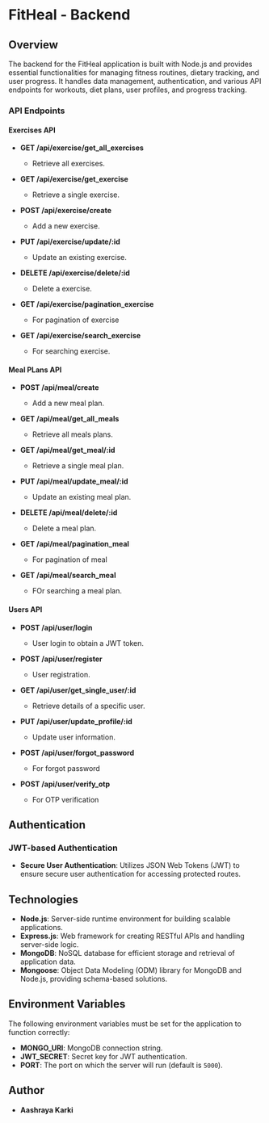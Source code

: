 # FitHeal - Backend

## Overview

The backend for the FitHeal application is built with Node.js and provides essential functionalities for managing fitness routines, dietary tracking, and user progress. It handles data management, authentication, and various API endpoints for workouts, diet plans, user profiles, and progress tracking.

### API Endpoints

#### Exercises API

- **GET /api/exercise/get_all_exercises**
  - Retrieve all exercises.

- **GET /api/exercise/get_exercise**
  - Retrieve a single exercise.
  
- **POST /api/exercise/create**
  - Add a new exercise.

- **PUT /api/exercise/update/:id**
  - Update an existing exercise.

- **DELETE /api/exercise/delete/:id**
  - Delete a exercise.

- **GET /api/exercise/pagination_exercise**
  - For pagination of exercise

- **GET /api/exercise/search_exercise**
  - For searching exercise.

#### Meal PLans API
- **POST /api/meal/create**
  - Add a new meal plan.

- **GET /api/meal/get_all_meals**
  - Retrieve all meals plans.

- **GET /api/meal/get_meal/:id**
  - Retrieve a single meal plan.

- **PUT /api/meal/update_meal/:id**
  - Update an existing meal plan.

- **DELETE /api/meal/delete/:id**
  - Delete a meal plan.
    
- **GET /api/meal/pagination_meal**
  - For pagination of meal
    
- **GET /api/meal/search_meal**
  - FOr searching a meal plan.


#### Users API
- **POST /api/user/login**
  - User login to obtain a JWT token.
  
- **POST /api/user/register**
  - User registration.

- **GET /api/user/get_single_user/:id**
  - Retrieve details of a specific user.

- **PUT /api/user/update_profile/:id**
  - Update user information.
    
- **POST /api/user/forgot_password**
  - For forgot password
  
- **POST /api/user/verify_otp**
  - For OTP verification

## Authentication

### JWT-based Authentication

- **Secure User Authentication**: Utilizes JSON Web Tokens (JWT) to ensure secure user authentication for accessing protected routes.

## Technologies

- **Node.js**: Server-side runtime environment for building scalable applications.
- **Express.js**: Web framework for creating RESTful APIs and handling server-side logic.
- **MongoDB**: NoSQL database for efficient storage and retrieval of application data.
- **Mongoose**: Object Data Modeling (ODM) library for MongoDB and Node.js, providing schema-based solutions.

## Environment Variables

The following environment variables must be set for the application to function correctly:

- **MONGO_URI**: MongoDB connection string.
- **JWT_SECRET**: Secret key for JWT authentication.
- **PORT**: The port on which the server will run (default is `5000`).

## Author

- **Aashraya Karki**

